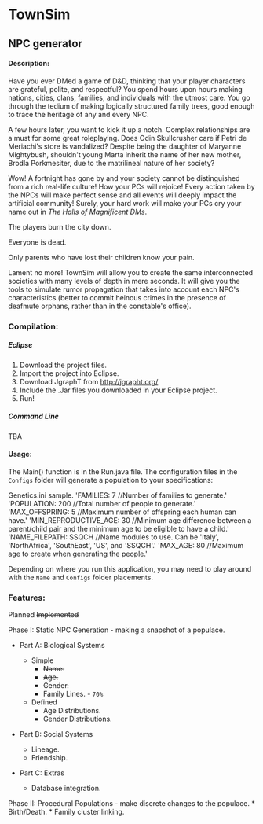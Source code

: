 # TownSim
## NPC generator

#### Description:
Have you ever DMed a game of D&D, thinking that your player characters are grateful,
polite, and respectful? You spend hours upon hours making nations, cities, clans, 
families, and individuals with the utmost care. You go through the tedium of making
logically structured family trees, good enough to trace the heritage of any and every
NPC.

A few hours later, you want to kick it up a notch. Complex relationships are a must
for some great roleplaying. Does Odin Skullcrusher care if Petri de Meriachi's store is
vandalized? Despite being the daughter of Maryanne Mightybush, shouldn't young Marta
inherit the name of her new mother, Brodla Porkmesiter, due to the matrilineal nature
of her society?

Wow! A fortnight has gone by and your society cannot be distinguished from a rich
real-life culture! How your PCs will rejoice! Every action taken by the NPCs will make
perfect sense and all events will deeply impact the artificial community! Surely, your
hard work will make your PCs cry your name out in *The Halls of Magnificent DMs*.


The players burn the city down. 

Everyone is dead.

Only parents who have lost their children know your pain.

	
	
Lament no more! TownSim will allow you to create the same interconnected societies
with many levels of depth in mere seconds. It will give you the tools to simulate rumor
propagation that takes into account each NPC's characteristics (better to commit heinous
crimes in the presence of deafmute orphans, rather than in the constable's office).


### Compilation:
##### Eclipse
1. Download the project files.
2. Import the project into Eclipse.
3. Download JgraphT from http://jgrapht.org/
4. Include the .Jar files you downloaded in your Eclipse project.
5. Run!

##### Command Line
TBA

#### Usage:
The Main() function is in the Run.java file.
The configuration files in the `Configs` folder will generate a population to your specifications:

Genetics.ini sample. 
	'FAMILIES: 7					//Number of families to generate.'
	'POPULATION: 200				//Total number of people to generate.'
	'MAX_OFFSPRING: 5				//Maximum number of offspring each human can have.'
	'MIN_REPRODUCTIVE_AGE: 30		//Minimum age difference between a parent/child pair and the minimum age to be eligible to have a child.'
	'NAME_FILEPATH: SSQCH			//Name modules to use. Can be 'Italy', 'NorthAfrica', 'SouthEast', 'US', and 'SSQCH'.'
	'MAX_AGE: 80					//Maximum age to create when generating the people.'



Depending on where you run this application, you may need to play around with the `Name` and `Configs` folder
placements. 

### Features:
Planned
~~Implemented~~

Phase I: Static NPC Generation - making a snapshot of a populace.

* Part A: Biological Systems
  	* Simple 
    	* ~~Name.~~
    	* ~~Age.~~
    	* ~~Gender.~~
    	* Family Lines. - `70%`
  	* Defined
    	* Age Distributions.
    	* Gender Distributions.
      
* Part B: Social Systems
	* Lineage.
	* Friendship.
* Part C: Extras
	* Database integration.
	
Phase II: Procedural Populations - make discrete changes to the populace.
	* Birth/Death.
	* Family cluster linking.
	